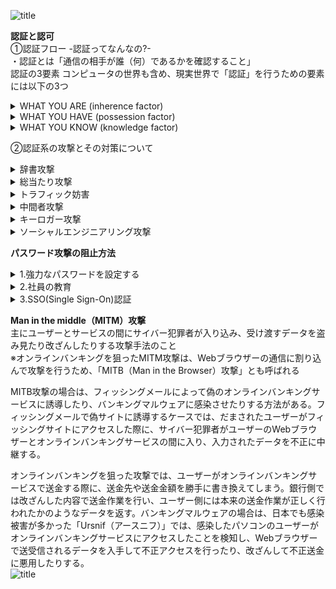 
 ![title](https://media3.giphy.com/media/dP0WAyNyTKSNqNm6zn/giphy.gif?cid=ecf05e47vit498dvz0uxn91drn9zqfyuhrfob40os8etnypw&rid=giphy.gif&ct=g"title")

**認証と認可**  
①認証フロー -認証ってなんなの?-  
・認証とは「通信の相手が誰（何）であるかを確認すること」  
認証の3要素
コンピュータの世界も含め、現実世界で「認証」を行うための要素には以下の3つ  
<details><summary>WHAT YOU ARE (inherence factor)</summary> 
顔貌、声、指紋、署名など、その人自身を提示して、相手にアイデンティティを確認させる方法です。小さなコミュニティでは、お互いの顔や声を相互に知っているため、面と向かえば相手が誰かはわかりますね。認証が完了する、ということです.</details> 
<details><summary>WHAT YOU HAVE (possession factor)</summary>  
身分証、携帯電話等、その人だけが持っているものを提示することによって認証をします。ある程度コミュニティが大きくなってくると、お互いの特徴を覚えきれなくなります。そんな場合は身分証明書を提示して、相手を認証すると思います。
また、その身分証には顔写真がプリントしてあることも多く、結果として WYA に依存するものも少なくありません.</details>   
<details><summary>WHAT YOU KNOW (knowledge factor)</summary>   
パスワード、秘密の質問等、その人だけが知っていることを提示して認証をします。コンピュータの世界で最も多く使われるファクターでしょう。
一般的に、上記3つのうちいずれか1つを満たすことで、認証が完了することが多いです。しかし、より確実な認証を行いたい場合は、Multi-Factor Authentication (MFA) という考え方で、複数のファクターを確認することもあります。  </details>  

②認証系の攻撃とその対策について  
<details><summary>辞書攻撃</summary>  
ユーザーが一般的な単語と短いパスワードを使用する傾向があるという事実を利用する攻撃。ハッカーは一般的な単語のリスト(辞書)を使用して、多くの場合、単語の前後に数字を付けて、企業のアカウントに対してユーザー名ごとにそれらの攻撃を試みます。(ユーザー名は一般的に社員の名前に基づいているため、判別するのは非常に簡単です。)</details>
<details><summary>総当たり攻撃</summary>   
プログラムを使用して、ありそうなパスワードまたはランダムな文字セットを生成します。この攻撃は、Password123のようなわかりやすい脆弱なパスワードから始まり、被害はそこから広まります。このような攻撃を実行するプログラムは、通常、大文字と小文字のバリエーションも含めて試みます。</details>
<details><summary>トラフィック妨害</summary>   
この攻撃では、サイバー犯はパケットスニファなどのソフトウェアを使用して、ネットワークトラフィックを監視し、通過したパスワードをキャプチャします。電話回線の盗聴や傍受と同様に、ソフトウェアで重要な情報を監視およびキャプチャします。パスワードなどの情報が暗号化されていない場合、このタスクが簡単になるのは明らかです。ただし、使用する暗号化方式の強度によっては、暗号化された情報であっても解読できる場合があります。</details>
<details><summary>中間者攻撃</summary>   
この攻撃では、ハッカーのプログラムは、渡される情報を監視するだけでなく、通常はWebサイトまたはアプリになりすまして、通信している両者の間に積極的に割り込みます。これにより、プログラムはユーザーの信用情報や口座番号、社会保障番号といった機密情報を取得できるようになります。中間者(MITM)攻撃は、ユーザーを偽のサイトに誘導するソーシャルエンジニアリング攻撃によってしばしば悪用されます。</details>
<details><summary>キーロガー攻撃</summary>  
サイバー犯は、ユーザーのキーストロークを追跡するソフトウェアをインストールして、アカウントのユーザー名やパスワードだけでなく、ユーザーが認証情報でログインしていたWebサイトまたはアプリを正確に収集できるようにします。このタイプの攻撃では通常、最初に悪意のあるキーロガーソフトウェアをユーザーのマシンにインストールさせる別の攻撃の餌食になります。</details>
<details><summary>ソーシャルエンジニアリング攻撃</summary>   
<p>ユーザーから情報を取得するための幅広い方法.</p>  
<p>フィッシング：信用情報の提供、悪意のあるソフトウェアをインストールするためのリンクのクリック、または偽のWebサイトへのアクセスをユーザーに促すメールやテキストなど</p> 
<p>スピアフィッシング：フィッシングに似ているが、ユーザーについて既に収集された情報に依存する、より巧みに作成された、カスタマイズされたメール/テキストを使用します。たとえば、ハッカーは、ユーザーが特定の種類の保険口座を持っていることを把握してそれをメールで参照したり、企業のロゴやレイアウトを使用して正当なメールを装います。</p>    
<p>ベイティング ：攻撃者は、感染したUSBまたはその他のデバイスを、社員が拾って使用するよう、公共または雇用主の場所に置きます。
Quid pro quo -サイバー犯は、ヘルプデスクの社員などになりすまし、ユーザーから情報を取得する必要がある方法でユーザーと通信します.</details>  

**パスワード攻撃の阻止方法**
<details><summary>1.強力なパスワードを設定する</summary>  
覚えやすい/推測しにくいパスワードを推奨. 大文字と小文字、数字、特殊文字の適切な組み合わせが役立つ. できれば、一般的な単語や一般的なフレーズの使用は避ける. サイト固有の単語(パスワードでログインしているアプリの名前など)は絶対に避けてください. (既知の脆弱なパスワードの辞書に含まれていないか、パスワードをチェックすることを推奨)</details>
<details><summary>2.社員の教育</summary>   
ソーシャルエンジニアリングの戦術に対する最善の防御策の1つは、ハッカーが使用する技術とその認識方法をユーザーに伝えること  
しかし、強力なパスワードや教育だけでは十分ではない！  
サイバー犯は、コンピューティング能力を使用することで、高度なプログラムを実行し、膨大な数の信用情報を取得または試行することができる. 企業はシングルサインオン(SSO)や多要素認証(MFA)などのツール(2要素認証とも呼ばれる)を採用する必要がある</details> 
<details><summary>3.SSO(Single Sign-On)認証</summary>
従業員が1組の信用情報ですべてのアプリとサイトにログインできるようにすることで、パスワードを排除(ユーザーに必要なことは、強力なパスワードを1つ覚えるだけ). MFAでは、OneLogin Protectなどのアプリケーションによって生成されたPINや指紋認証など、ユーザーがログインするときに追加の情報が必要. (※この追加情報により、サイバー犯がユーザーになりすますことは、はるかに困難になる)</details>  

**Man in the middle（MITM）攻撃**  
主にユーザーとサービスの間にサイバー犯罪者が入り込み、受け渡すデータを盗み見たり改ざんしたりする攻撃手法のこと  
※オンラインバンキングを狙ったMITM攻撃は、Webブラウザーの通信に割り込んで攻撃を行うため、「MITB（Man in the Browser）攻撃」とも呼ばれる

MITB攻撃の場合は、フィッシングメールによって偽のオンラインバンキングサービスに誘導したり、バンキングマルウェアに感染させたりする方法がある。フィッシングメールで偽サイトに誘導するケースでは、だまされたユーザーがフィッシングサイトにアクセスした際に、サイバー犯罪者がユーザーのWebブラウザーとオンラインバンキングサービスの間に入り、入力されたデータを不正に中継する。

オンラインバンキングを狙った攻撃では、ユーザーがオンラインバンキングサービスで送金する際に、送金先や送金金額を勝手に書き換えてしまう。銀行側では改ざんした内容で送金作業を行い、ユーザー側には本来の送金作業が正しく行われたかのようなデータを返す。バンキングマルウェアの場合は、日本でも感染被害が多かった「Ursnif（アースニフ）」では、感染したパソコンのユーザーがオンラインバンキングサービスにアクセスしたことを検知し、Webブラウザーで送受信されるデータを入手して不正アクセスを行ったり、改ざんして不正送金に悪用したりする。  
![title](https://mypage.otsuka-shokai.co.jp/contents/business-oyakudachi/it-security-course/2020/img/dsr-08-02.jpg
"title")
